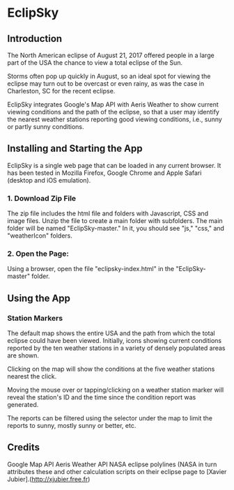 # EclipSky

## Introduction
The North American eclipse of August 21, 2017 offered people in a large part of the USA the chance to view a total eclipse of the Sun.

Storms often pop up quickly in August, so an ideal spot for viewing the eclipse may turn out to be overcast or even rainy, as was the case in Charleston, SC for the recent eclipse.

EclipSky integrates Google's Map API with Aeris Weather to show current viewing conditions and the path of the eclipse, so that a user may identify the nearest weather stations reporting good viewing conditions, i.e., sunny or partly sunny conditions.

## Installing and Starting the App
EclipSky is a single web page that can be loaded in any current browser. It has been tested in Mozilla Firefox, Google Chrome and Apple Safari (desktop and iOS emulation).

### 1. Download Zip File
The zip file includes the html file and folders with Javascript, CSS and image files. Unzip the file to create a main folder with subfolders. The main folder will be named "EclipSky-master." In it, you should see "js," "css," and "weatherIcon" folders.

### 2. Open the Page:
Using a browser, open the file "eclipsky-index.html" in the "EclipSky-master" folder.

## Using the App
### Station Markers
The default map shows the entire USA and the path from which the total eclipse could have been viewed. Initially, icons showing current conditions reported by the ten weather stations in a variety of densely populated areas are shown.

Clicking on the map will show the conditions at the five weather stations nearest the click.

Moving the mouse over or tapping/clicking on a weather station marker will reveal the station's ID and the time since the condition report was generated.

The reports can be filtered using the selector under the map to limit the reports to sunny, mostly sunny or better, etc.

## Credits
Google Map API
Aeris Weather API
NASA eclipse polylines (NASA in turn attributes these and other calculation scripts on their eclipse page to [Xavier Jubier].(http://xjubier.free.fr)
